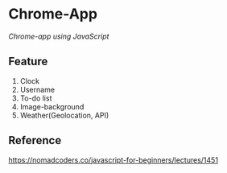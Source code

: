 # Chrome-App

_Chrome-app using JavaScript_

## Feature

1. Clock
2. Username
3. To-do list
4. Image-background
5. Weather(Geolocation, API)

## Reference
https://nomadcoders.co/javascript-for-beginners/lectures/1451
